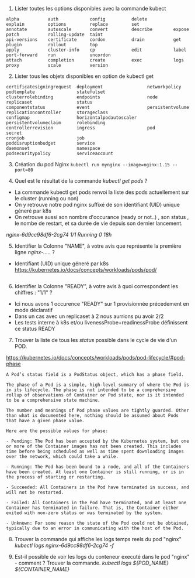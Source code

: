 1. Lister toutes les options disponibles avec la commande kubect
```
alpha           auth            config          delete          explain         options         replace         set             
annotate        autoscale       convert         describe        expose          patch           rolling-update  taint           
api-versions    certificate     cordon          drain           get             plugin          rollout         top             
apply           cluster-info    cp              edit            label           port-forward    run             uncordon        
attach          completion      create          exec            logs            proxy           scale           version         
```
2. Lister tous les objets disponibles en option de kubectl get

```
certificatesigningrequest  deployment                 networkpolicy              podtemplate                statefulset
clusterrolebinding         endpoints                  node                       replicaset                 status
componentstatus            event                      persistentvolume           replicationcontroller      storageclass
configmap                  horizontalpodautoscaler    persistentvolumeclaim      rolebinding                
controllerrevision         ingress                    pod                        secret                     
cronjob                    job                        poddisruptionbudget        service                    
daemonset                  namespace                  podsecuritypolicy          serviceaccount   
```

3. Création du pod Nginx
`kubectl run mynginx --image=nginx:1.15 --port=80`

4. Quel est le résultat de la commande *kubectl get pods* ?
- La commande kubectl get pods renvoi la liste des pods actuellement sur le cluster (running ou non)
- On y retrouve notre pod nginx suffixé de son identifiant (UID) unique géneré par k8s
- On retrouve aussi son nombre d'occurance (ready or not..) , son status , le nombe de restart, et sa durée de vie depuis son dernier lancement.

*nginx-6d9cc98df6-2cg74   1/1       Running   0          18h*

5. Identifier la Colonne "NAME", à votre avis que représente la première ligne *nginx-.....* ?
- Identifiant (UID) unique géneré par k8s
https://kubernetes.io/docs/concepts/workloads/pods/pod/
``` Like individual application containers, pods are considered to be relatively ephemeral (rather than durable) entities. As discussed in life of a pod, pods are created, assigned a unique ID (UID), and scheduled to nodes where they remain until termination (according to restart policy) or deletion. If a node dies, the pods scheduled to that node are scheduled for deletion, after a timeout period. A given pod (as defined by a UID) is not “rescheduled” to a new node; instead, it can be replaced by an identical pod, with even the same name if desired, but with a new UID (see replication controller for more details).
```
6. Identifier la Colonne "READY", à votre avis à quoi correspondent les chiffres : "1/1" ?
- Ici nous avons 1 occurence "READY" sur 1 provisionnée précedement en mode déclaratif
- Dans un cas avec un replicaset à 2 nous aurrions pu avoir 2/2
- Les tests interne à k8s et/ou livenessProbe+readinessProbe définissent ce status READY

7. Trouver la liste de tous les *status* possible dans le cycle de vie d'un POD.

https://kubernetes.io/docs/concepts/workloads/pods/pod-lifecycle/#pod-phase

```
A Pod’s status field is a PodStatus object, which has a phase field.

The phase of a Pod is a simple, high-level summary of where the Pod is in its lifecycle. The phase is not intended to be a comprehensive rollup of observations of Container or Pod state, nor is it intended to be a comprehensive state machine.

The number and meanings of Pod phase values are tightly guarded. Other than what is documented here, nothing should be assumed about Pods that have a given phase value.

Here are the possible values for phase:

- Pending: The Pod has been accepted by the Kubernetes system, but one or more of the Container images has not been created. This includes time before being scheduled as well as time spent downloading images over the network, which could take a while.

- Running: The Pod has been bound to a node, and all of the Containers have been created. At least one Container is still running, or is in the process of starting or restarting.

- Succeeded: All Containers in the Pod have terminated in success, and will not be restarted.

- Failed: All Containers in the Pod have terminated, and at least one Container has terminated in failure. That is, the Container either exited with non-zero status or was terminated by the system.

- Unknown: For some reason the state of the Pod could not be obtained, typically due to an error in communicating with the host of the Pod.
```
8. Trouver la commande qui affiche les logs temps reels du pod "nginx"
*kubectl logs nginx-6d9cc98df6-2cg74 -f*

9. Est-il possible de voir les logs du conteneur executé dans le pod "nginx" - comment ? Trouver la commande.
*kubectl logs ${POD_NAME} ${CONTAINER_NAME}*
